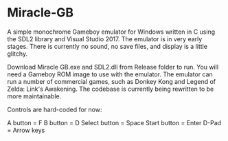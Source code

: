 # Miracle-GB
A simple monochrome Gameboy emulator for Windows written in C using the SDL2 library and Visual Studio 2017.  The emulator is in very early stages.  There is currently no sound, no save files, and display is a little glitchy.

Download Miracle GB.exe and SDL2.dll from Release folder to run.  You will need a Gameboy ROM image to use with the emulator.   The emulator can run a number of commercial games, such as Donkey Kong and Legend of Zelda: Link's Awakening.
The codebase is currently being rewritten to be more maintainable.

Controls are hard-coded for now:

A button      = F
B button      = D
Select button = Space
Start button  = Enter
D-Pad         = Arrow keys
